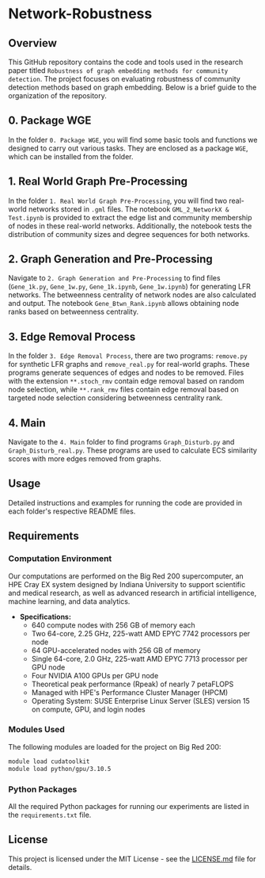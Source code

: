 # Network-Robustness

## Overview

This GitHub repository contains the code and tools used in the research paper titled `Robustness of graph embedding methods for community detection`. The project focuses on evaluating robustness of community detection methods based on graph embedding. Below is a brief guide to the organization of the repository.

## 0. Package WGE

In the folder `0. Package WGE`, you will find some basic tools and functions we designed to carry out various tasks. They are enclosed as a package `WGE`, which can be installed from the folder.

## 1. Real World Graph Pre-Processing

In the folder `1. Real World Graph Pre-Processing`, you will find two real-world networks stored in `.gml` files. The notebook `GML_2_NetworkX & Test.ipynb` is provided to extract the edge list and community membership of nodes in these real-world networks. Additionally, the notebook tests the distribution of community sizes and degree sequences for both networks.

## 2. Graph Generation and Pre-Processing

Navigate to `2. Graph Generation and Pre-Processing` to find files (`Gene_1k.py`, `Gene_1w.py`, `Gene_1k.ipynb`, `Gene_1w.ipynb`) for generating LFR networks. The betweenness centrality of network nodes are also calculated and output. The notebook `Gene_Btwn_Rank.ipynb` allows obtaining node ranks based on betweenness centrality.

## 3. Edge Removal Process

In the folder `3. Edge Removal Process`, there are two programs: `remove.py` for synthetic LFR graphs and `remove_real.py` for real-world graphs. These programs generate sequences of edges and nodes to be removed. Files with the extension `**.stoch_rmv` contain edge removal based on random node selection, while `**.rank_rmv` files contain edge removal based on targeted node selection considering betweenness centrality rank.

## 4. Main

Navigate to the `4. Main` folder to find programs `Graph_Disturb.py` and `Graph_Disturb_real.py`. These programs are used to calculate ECS similarity scores with more edges removed from graphs.

## Usage

Detailed instructions and examples for running the code are provided in each folder's respective README files.

## Requirements

### Computation Environment

Our computations are performed on the Big Red 200 supercomputer, an HPE Cray EX system designed by Indiana University to support scientific and medical research, as well as advanced research in artificial intelligence, machine learning, and data analytics.

- **Specifications:**
  - 640 compute nodes with 256 GB of memory each
  - Two 64-core, 2.25 GHz, 225-watt AMD EPYC 7742 processors per node
  - 64 GPU-accelerated nodes with 256 GB of memory
  - Single 64-core, 2.0 GHz, 225-watt AMD EPYC 7713 processor per GPU node
  - Four NVIDIA A100 GPUs per GPU node
  - Theoretical peak performance (Rpeak) of nearly 7 petaFLOPS
  - Managed with HPE's Performance Cluster Manager (HPCM)
  - Operating System: SUSE Enterprise Linux Server (SLES) version 15 on compute, GPU, and login nodes

### Modules Used

The following modules are loaded for the project on Big Red 200:

```bash
module load cudatoolkit
module load python/gpu/3.10.5
```

### Python Packages
All the required Python packages for running our experiments are listed in the `requirements.txt` file.

## License

This project is licensed under the MIT License - see the [LICENSE.md](LICENSE.md) file for details.